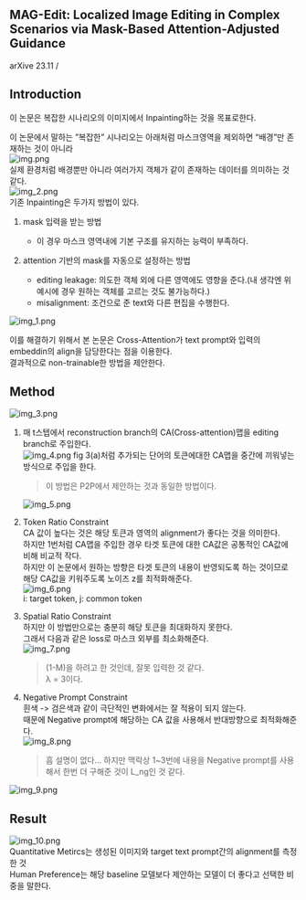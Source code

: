 MAG-Edit: Localized Image Editing in Complex Scenarios via Mask-Based Attention-Adjusted Guidance
---
arXive 23.11 /

## Introduction  
이 논문은 복잡한 시나리오의 이미지에서 Inpainting하는 것을 목표로한다.

이 논문에서 말하는 ”복잡한” 시나리오는 아래처럼 마스크영역을 제외하면 “배경”만 존재하는 것이 아니라  
![img.png](img.png)  
실제 환경처럼 배경뿐만 아니라 여러가지 객체가 같이 존재하는 데이터를 의미하는 것 같다.      
![img_2.png](img_2.png)  
기존 Inpainting은 두가지 방법이 있다.

1. mask 입력을 받는 방법 
   * 이 경우 마스크 영역내에 기본 구조를 유지하는 능력이 부족하다.

2. attention 기반의 mask를 자동으로 설정하는 방법
   * editing leakage: 의도한 객체 외에 다른 영역에도 영향을 준다.(내 생각엔 위 예시에 경우 원하는 객체를 고르는 것도 불가능하다.)
   * misalignment: 조건으로 준 text와 다른 편집을 수행한다.
                                
![img_1.png](img_1.png)

이를 해결하기 위해서 본 논문은 Cross-Attention가 text prompt와 입력의 embeddin의 align을 담당한다는 점을 이용한다.  
결과적으로 non-trainable한 방법을 제안한다.

## Method
![img_3.png](img_3.png)    
  

1. 매 t스텝에서 reconstruction branch의 CA(Cross-attention)맵을 editing branch로 주입한다.   
    ![img_4.png](img_4.png)
    fig 3(a)처럼 추가되는 단어의 토큰에대한 CA맵을 중간에 끼워넣는 방식으로 주입을 한다.
    > 이 방법은 P2P에서 제안하는 것과 동일한 방법이다.

    ![img_5.png](img_5.png)
2. Token Ratio Constraint    
    CA 값이 높다는 것은 해당 토큰과 영역의 alignment가 좋다는 것을 의미한다.  
    하지만 1번처럼 CA맵을 주입한 경우 타겟 토큰에 대한 CA값은 공통적인 CA값에 비해 비교적 작다.  
    하지만 이 논문에서 원하는 방향은 타겟 토큰의 내용이 반영되도록 하는 것이므로 해당 CA값을 키워주도록 노이즈 z를 최적화해준다.   
    ![img_6.png](img_6.png)  
    i: target token, j: common token

3. Spatial Ratio Constraint  
    하지만 이 방법만으로는 충분히 해당 토큰을 최대화하지 못한다.  
    그래서 다음과 같은 loss로 마스크 외부를 최소화해준다.      
    ![img_7.png](img_7.png)  
    > (1-M)을 하려고 한 것인데, 잘못 입력한 것 같다.  
   > λ = 3이다.

4. Negative Prompt Constraint  
    흰색 -> 검은색과 같이 극단적인 변화에서는 잘 적용이 되지 않는다.  
    때문에 Negative prompt에 해당하는 CA 값을 사용해서 반대방향으로 최적화해준다.    
    ![img_8.png](img_8.png)  
    > 흠 설명이 없다... 하지만 맥락상 1~3번에 내용을 Negative prompt를 사용해서 한번 더 구해준 것이 L_ng인 것 같다.

![img_9.png](img_9.png)         
  
## Result
![img_10.png](img_10.png)  
Quantitative Metircs는 생성된 이미지와 target text prompt간의 alignment를 측정한 것  
Human Preference는 해당 baseline 모델보다 제안하는 모델이 더 좋다고 선택한 비중을 말한다.  
                                                              

